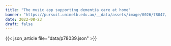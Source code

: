 ```yaml
---
title: "The music app supporting dementia care at home"
banner: "https://pursuit.unimelb.edu.au/__data/assets/image/0026/78047/The-music-app-supporting-dementia-care-at-home_6c815157-e782-42dd-abf4-9a82fea213f4.jpg"
date: 2022-08-23
draft: false
---
```


{{< json_article file="data/p78039.json" >}}
